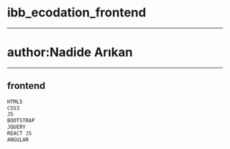 # ibb_ecodation_frontend
-----------
# author:Nadide Arıkan
-----------
## frontend
```sh
HTML5
CSS3
JS
BOOTSTRAP
JQUERY
REACT JS
ANGULAR
